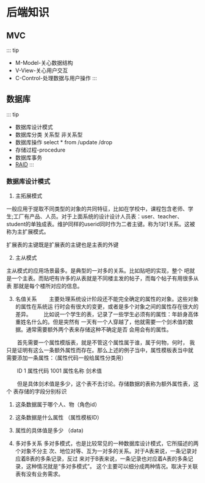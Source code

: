 # 后端知识

###

## MVC
::: tip 
- M-Model-关心数据结构
- V-View-关心用户交互
- C-Control-处理数据与用户操作
::: 

## 数据库
::: tip 
- 数据库设计模式
- 数据库分类 关系型 非关系型
- 数据库操作 select * from /update /drop
- 存储过程-procedure
- 数据库事务
- [RAID](https://blog.csdn.net/m1585761297/article/details/80062923)
::: 

### 数据库设计模式

1. 主拓展模式

一般应用于提取不同类型的对象的共同特征，比如在学校中，课程包含老师、学生;工厂有产品、人员。对于上面系统的设计设计人员表：user、teacher、student的单独成表。维护同样的userid同时作为二者主键。称为1对1关系。这被称为主扩展模式。

扩展表的主键既是扩展表的主键也是主表的外键

2. 主从模式

主从模式的应用场景最多。是典型的一对多的关系。比如贴吧的实现，整个
吧就是一个主表。而贴吧有许多的从表就是不同楼主发的帖子，而每个帖子有用很多从表
那就是每个楼所对应的信息。

3. 名值关系
　　主要处理系统设计阶段还不能完全确定的属性的对象。这些对象的属性在系统运
行时会有很大的变更，或者是多个对象之间的属性存在很大的差异。
　　比如说一个学生的表，记录了一些学生必须有的属性：年龄身高体重姓名什么的。但是突然有
一天有一个人穿越了，他就需要一个剑术值的数据。通常需要额外两个表来存储这种不确定是否
会用会有的属性。

　　首先需要一个属性模版表，就是不管这个属性属于谁，属于何物，何时，
我只是证明有这么一条额外属性而存在。那么上述的例子当中，属性模板表当中就
需要添加一条属性：（属性代码一般给属性分类用）

　　ID 1 属性代码 1001 属性名称 剑术值

　　但是具体剑术值是多少，这个表不去讨论。存储数据的表称为额外属性表，这个
表存储的字段分别标识
   1. 这条数据属于哪个人、物（角色id）
   2. 这条数据是什么属性 （属性模板ID）
   3. 属性的具体值是多少 （data)

4. 多对多关系
      多对多模式，也是比较常见的一种数据库设计模式，它所描述的两个对象不分主
次、地位对等、互为一对多的关系。对于A表来说，一条记录对应着B表的多条记录，反过
来对于B表来说，一条记录也对应着A表的多条记录，这种情况就是“多对多模式”。
这个主要可以细分成两种情况。取决于关联表有没有业务需求。 